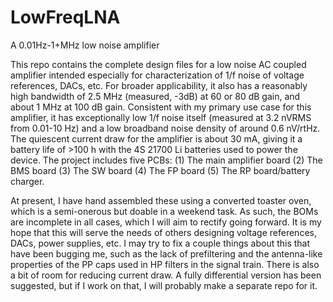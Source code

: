# LowFreqLNA
A 0.01Hz-1+MHz low noise amplifier

This repo contains the complete design files for a low noise AC coupled amplifier intended especially for characterization of 1/f noise of voltage references, DACs, etc. For broader applicability, it also has a reasonably high bandwidth of 2.5 MHz (measured, -3dB) at 60 or 80 dB gain, and about 1 MHz at 100 dB gain. Consistent with my primary use case for this amplifier, it has exceptionally low 1/f noise itself (measured at 3.2 nVRMS from 0.01-10 Hz) and a low broadband noise density of around 0.6 nV/rtHz. The quiescent current draw for the amplifier is about 30 mA, giving it a battery life of >100 h with the 4S 21700 Li batteries used to power the device. The project includes five PCBs:
(1) The main amplifier board
(2) The BMS board
(3) The SW board
(4) The FP board
(5) The RP board/battery charger.

At present, I have hand assembled these using a converted toaster oven, which is a semi-onerous but doable in a weekend task. As such, the BOMs are incomplete in all cases, which I will aim to rectify going forward. It is my hope that this will serve the needs of others designing voltage references, DACs, power supplies, etc. I may try to fix a couple things about this that have been bugging me, such as the lack of prefiltering and the antenna-like properties of the PP caps used in HP filters in the signal train. There is also a bit of room for reducing current draw. A fully differential version has been suggested, but if I work on that, I will probably make a separate repo for it.
